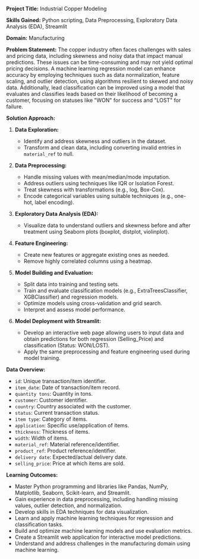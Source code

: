 

**Project Title:**
Industrial Copper Modeling

**Skills Gained:**
Python scripting, Data Preprocessing, Exploratory Data Analysis (EDA), Streamlit

**Domain:**
Manufacturing

**Problem Statement:**
The copper industry often faces challenges with sales and pricing data, including skewness and noisy data that impact manual predictions. These issues can be time-consuming and may not yield optimal pricing decisions. A machine learning regression model can enhance accuracy by employing techniques such as data normalization, feature scaling, and outlier detection, using algorithms resilient to skewed and noisy data. Additionally, lead classification can be improved using a model that evaluates and classifies leads based on their likelihood of becoming a customer, focusing on statuses like "WON" for success and "LOST" for failure.

**Solution Approach:**

1. **Data Exploration:**
   - Identify and address skewness and outliers in the dataset.
   - Transform and clean data, including converting invalid entries in `material_ref` to null.

2. **Data Preprocessing:**
   - Handle missing values with mean/median/mode imputation.
   - Address outliers using techniques like IQR or Isolation Forest.
   - Treat skewness with transformations (e.g., log, Box-Cox).
   - Encode categorical variables using suitable techniques (e.g., one-hot, label encoding).

3. **Exploratory Data Analysis (EDA):**
   - Visualize data to understand outliers and skewness before and after treatment using Seaborn plots (boxplot, distplot, violinplot).

4. **Feature Engineering:**
   - Create new features or aggregate existing ones as needed.
   - Remove highly correlated columns using a heatmap.

5. **Model Building and Evaluation:**
   - Split data into training and testing sets.
   - Train and evaluate classification models (e.g., ExtraTreesClassifier, XGBClassifier) and regression models.
   - Optimize models using cross-validation and grid search.
   - Interpret and assess model performance.

6. **Model Deployment with Streamlit:**
   - Develop an interactive web page allowing users to input data and obtain predictions for both regression (Selling_Price) and classification (Status: WON/LOST).
   - Apply the same preprocessing and feature engineering used during model training.

**Data Overview:**
- `id`: Unique transaction/item identifier.
- `item_date`: Date of transaction/item record.
- `quantity tons`: Quantity in tons.
- `customer`: Customer identifier.
- `country`: Country associated with the customer.
- `status`: Current transaction status.
- `item type`: Category of items.
- `application`: Specific use/application of items.
- `thickness`: Thickness of items.
- `width`: Width of items.
- `material_ref`: Material reference/identifier.
- `product_ref`: Product reference/identifier.
- `delivery date`: Expected/actual delivery date.
- `selling_price`: Price at which items are sold.

**Learning Outcomes:**
- Master Python programming and libraries like Pandas, NumPy, Matplotlib, Seaborn, Scikit-learn, and Streamlit.
- Gain experience in data preprocessing, including handling missing values, outlier detection, and normalization.
- Develop skills in EDA techniques for data visualization.
- Learn and apply machine learning techniques for regression and classification tasks.
- Build and optimize machine learning models and use evaluation metrics.
- Create a Streamlit web application for interactive model predictions.
- Understand and address challenges in the manufacturing domain using machine learning.